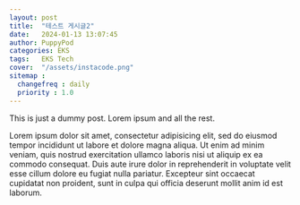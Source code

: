 ```yaml
---
layout: post
title:  "테스트 게시글2"
date:   2024-01-13 13:07:45
author: PuppyPod
categories: EKS
tags:	EKS Tech
cover:  "/assets/instacode.png"
sitemap :
  changefreq : daily
  priority : 1.0
---
```


This is just a dummy post. Lorem ipsum and all the rest.

Lorem ipsum dolor sit amet, consectetur adipisicing elit, sed do eiusmod
tempor incididunt ut labore et dolore magna aliqua. Ut enim ad minim veniam,
quis nostrud exercitation ullamco laboris nisi ut aliquip ex ea commodo
consequat. Duis aute irure dolor in reprehenderit in voluptate velit esse
cillum dolore eu fugiat nulla pariatur. Excepteur sint occaecat cupidatat non
proident, sunt in culpa qui officia deserunt mollit anim id est laborum.
